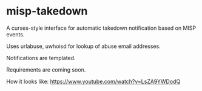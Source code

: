 # misp-takedown

A curses-style interface for automatic takedown notification based on MISP events. 

Uses urlabuse, uwhoisd for lookup of abuse email addresses.

Notifications are templated.

Requirements are coming soon.

How it looks like: https://www.youtube.com/watch?v=LsZA9YWDodQ
